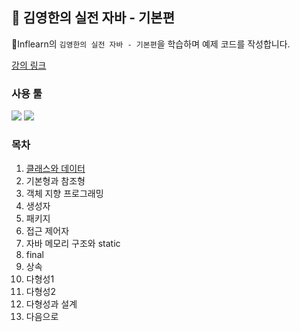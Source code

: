 ## 📖 김영한의 실전 자바 - 기본편

🍃Inflearn의 `김영한의 실전 자바 - 기본편`을 학습하며 예제 코드를 작성합니다.

[강의 링크](https://www.inflearn.com/course/%EA%B9%80%EC%98%81%ED%95%9C%EC%9D%98-%EC%8B%A4%EC%A0%84-%EC%9E%90%EB%B0%94-%EA%B8%B0%EB%B3%B8%ED%8E%B8#)

### 사용 툴
<img src="https://img.shields.io/badge/Java-007396?style=flat-square&logo=openjdk&logoColor=white"/> <img src="https://img.shields.io/badge/Eclipse IDE-2C2255?style=flat-square&logo=eclipseide&logoColor=white">

### 목차

1. [클래스와 데이터](https://github.com/ucream-sh/java-basic/tree/master/01_Class)
2. 기본형과 참조형
3. 객체 지향 프로그래밍
4. 생성자
5. 패키지
6. 접근 제어자
7. 자바 메모리 구조와 static
8. final
9. 상속
10. 다형성1
11. 다형성2
12. 다형성과 설계
13. 다음으로